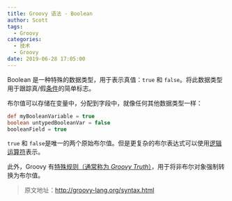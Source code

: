 ```yaml
---
title: Groovy 语法 - Boolean
author: Scott
tags:
  - Groovy
categories:
  - 技术
  - Groovy
date: 2019-06-28 17:05:00
---
```



Boolean 是一种特殊的数据类型，用于表示真值：`true` 和 `false`。将此数据类型用于跟踪真/假[条件](http://groovy-lang.org/syntax.html#_conditional_operators)的简单标志。

布尔值可以存储在变量中，分配到字段中，就像任何其他数据类型一样：
```groovy
def myBooleanVariable = true
boolean untypedBooleanVar = false
booleanField = true
```
`true` 和 `false`是唯一的两个原始布尔值。但是更复杂的布尔表达式可以使用[逻辑运算符](http://groovy-lang.org/syntax.html#_bitwise_and_logical_operators)表示。

此外，Groovy 有[特殊规则（通常称为 *Groovy Truth*）](http://docs.groovy-lang.org/latest/html/documentation/core-semantics.html#Groovy-Truth)，用于将非布尔对象强制转换为布尔值。



> 原文地址：http://groovy-lang.org/syntax.html